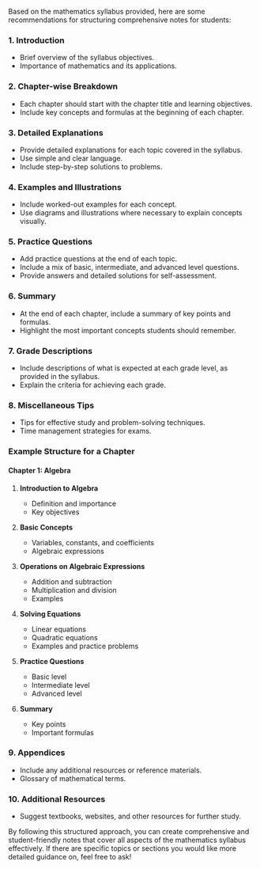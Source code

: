 Based on the mathematics syllabus provided, here are some recommendations for structuring comprehensive notes for students:

### 1. **Introduction**
   - Brief overview of the syllabus objectives.
   - Importance of mathematics and its applications.

### 2. **Chapter-wise Breakdown**
   - Each chapter should start with the chapter title and learning objectives.
   - Include key concepts and formulas at the beginning of each chapter.

### 3. **Detailed Explanations**
   - Provide detailed explanations for each topic covered in the syllabus.
   - Use simple and clear language.
   - Include step-by-step solutions to problems.

### 4. **Examples and Illustrations**
   - Include worked-out examples for each concept.
   - Use diagrams and illustrations where necessary to explain concepts visually.

### 5. **Practice Questions**
   - Add practice questions at the end of each topic.
   - Include a mix of basic, intermediate, and advanced level questions.
   - Provide answers and detailed solutions for self-assessment.

### 6. **Summary**
   - At the end of each chapter, include a summary of key points and formulas.
   - Highlight the most important concepts students should remember.

### 7. **Grade Descriptions**
   - Include descriptions of what is expected at each grade level, as provided in the syllabus.
   - Explain the criteria for achieving each grade.

### 8. **Miscellaneous Tips**
   - Tips for effective study and problem-solving techniques.
   - Time management strategies for exams.

### Example Structure for a Chapter

#### Chapter 1: Algebra
1. **Introduction to Algebra**
   - Definition and importance
   - Key objectives

2. **Basic Concepts**
   - Variables, constants, and coefficients
   - Algebraic expressions

3. **Operations on Algebraic Expressions**
   - Addition and subtraction
   - Multiplication and division
   - Examples

4. **Solving Equations**
   - Linear equations
   - Quadratic equations
   - Examples and practice problems

5. **Practice Questions**
   - Basic level
   - Intermediate level
   - Advanced level

6. **Summary**
   - Key points
   - Important formulas

### 9. **Appendices**
   - Include any additional resources or reference materials.
   - Glossary of mathematical terms.

### 10. **Additional Resources**
   - Suggest textbooks, websites, and other resources for further study.

By following this structured approach, you can create comprehensive and student-friendly notes that cover all aspects of the mathematics syllabus effectively. If there are specific topics or sections you would like more detailed guidance on, feel free to ask!